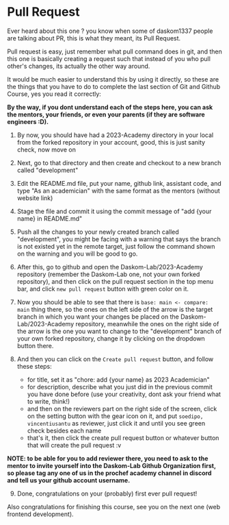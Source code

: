 # Pull Request
Ever heard about this one ? you know when some of daskom1337 people are talking about PR, this is what they meant, its Pull Request.

Pull request is easy, just remember what pull command does in git, and then this one is basically creating a request such that instead of you who pull other's changes, its actually the other way around.

It would be much easier to understand this by using it directly, so these are the things that you have to do to complete the last section of Git and Github Course, yes you read it correctly:

**By the way, if you dont understand each of the steps here, you can ask the mentors, your friends, or even your parents (if they are software engineers :D).**

1. By now, you should have had a 2023-Academy directory in your local from the forked repository in your account, good, this is just sanity check, now move on

2. Next, go to that directory and then create and checkout to a new branch called "development"

3. Edit the README.md file, put your name, github link, assistant code, and type "As an academician" with the same format as the mentors (without website link)

4. Stage the file and commit it using the commit message of "add {your name} in README.md"

5. Push all the changes to your newly created branch called "development", you might be facing with a warning that says the branch is not existed yet in the remote target, just follow the command shown on the warning and you will be good to go.

6. After this, go to github and open the Daskom-Lab/2023-Academy repository (remember the Daskom-Lab one, not your own forked repository), and then click on the pull request section in the top menu bar, and click `new pull request` button with green color on it.

7. Now you should be able to see that there is `base: main <- compare: main` thing there, so the ones on the left side of the arrow is the target branch in which you want your changes be placed on the Daskom-Lab/2023-Academy repository, meanwhile the ones on the right side of the arrow is the one you want to change to the "development" branch of your own forked repository, change it by clicking on the dropdown button there.

8. And then you can click on the `Create pull request` button, and follow these steps:
     - for title, set it as "chore: add {your name} as 2023 Academician"
     - for description, describe what you just did in the previous commit you have done before (use your creativity, dont ask your friend what to write, think!)
     - and then on the reviewers part on the right side of the screen, click on the setting button with the gear icon on it, and put `soedipo, vincentiusantu` as reviewer, just click it and until you see green check besides each name
     - that's it, then click the create pull request button or whatever button that will create the pull request :v

**NOTE: to be able for you to add reviewer there, you need to ask to the mentor to invite yourself into the Daskom-Lab Github Organization first, so please tag any one of us in the prochef academy channel in discord and tell us your github account username.**

9. Done, congratulations on your (probably) first ever pull request!

Also congratulations for finishing this course, see you on the next one (web frontend development).
